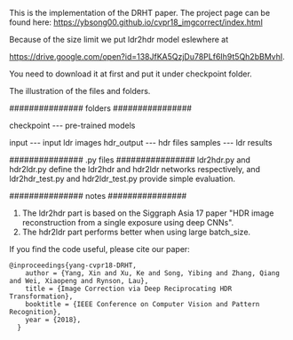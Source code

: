 This is the implementation of the DRHT paper. The project page can be found here:
https://ybsong00.github.io/cvpr18_imgcorrect/index.html

Because of the size limit we put ldr2hdr model eslewhere at 

https://drive.google.com/open?id=138JfKA5QzjDu78PLf6Ih9t5Qh2bBMvhI. 

You need to download it at first and put it under checkpoint folder.

The illustration of the files and folders.

</p>############### folders ################</p>
</p>checkpoint      ---         pre-trained models</p>
input           ---         input ldr images
hdr_output      ---         hdr files
samples         ---         ldr results

############### .py files ################
ldr2hdr.py and hdr2ldr.py define the ldr2hdr and hdr2ldr networks respectively, and 
ldr2hdr_test.py and hdr2ldr_test.py provide simple evaluation.

############### notes ################
1. The ldr2hdr part is based on the Siggraph Asia 17 paper "HDR image reconstruction from a single exposure using deep CNNs".
2. The hdr2ldr part performs better when using large batch_size. 

<p>If you find the code useful, please cite our paper:</p>

<pre><code>@inproceedings{yang-cvpr18-DRHT,
    author = {Yang, Xin and Xu, Ke and Song, Yibing and Zhang, Qiang and Wei, Xiaopeng and Rynson, Lau},
    title = {Image Correction via Deep Reciprocating HDR Transformation},
    booktitle = {IEEE Conference on Computer Vision and Pattern Recognition},
    year = {2018},
  }
</code></pre>
